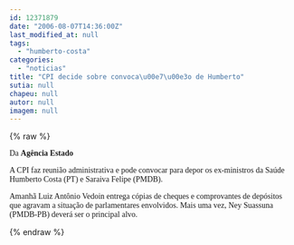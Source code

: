 ```yaml
---
id: 12371879
date: "2006-08-07T14:36:00Z"
last_modified_at: null
tags:
  - "humberto-costa"
categories:
  - "noticias"
title: "CPI decide sobre convoca\u00e7\u00e3o de Humberto"
sutia: null
chapeu: null
autor: null
imagem: null
---
```

{% raw %}
<p><FONT face=Verdana></p>
<p><P>Da <STRONG>Agência Estado</STRONG></P></FONT><FONT face=\"Times New Roman\"></p>
<p><P><FONT face=Verdana>A CPI faz reunião administrativa e pode convocar para depor os ex-ministros da Saúde Humberto Costa (PT) e Saraiva Felipe (PMDB). </FONT></P></p>
<p><P><FONT face=Verdana>Amanhã Luiz Antônio Vedoin entrega cópias de cheques e comprovantes de depósitos que agravam a situação de parlamentares envolvidos. Mais uma vez, Ney Suassuna (PMDB-PB) deverá ser o principal alvo.</FONT></P></FONT> </p>
{% endraw %}